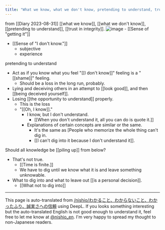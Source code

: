 ```yaml
---
title: "What we know, what we don't know, pretending to understand, trust in honesty"
---
```


from  [[Diary 2023-08-31]]
[[what we know]], [[what we don't know]], [[pretending to understand]], [[trust in integrity]].
![image](https://gyazo.com/af03392ded25bd88618d56702719ad2d/thumb/1000)
    - [[Sense of "getting it"]]
- [[Sense of "I don't know."]]
    - subjective
    - experience

pretending to understand
- Act as if you know what you feel "[[I don't know]]" feeling is a "[[shame]]" feeling.
    - Should be a loss in the long run, probably.
- Lying and deceiving others in an attempt to [[look good]], and then [[being deceived yourself]].
- Losing [[the opportunity to understand]] properly.
    - This is the loss
    - "[[Oh, I know]]."
        - I know, but I don't understand.
            - [[When you don't understand it, all you can do is quote it.]]
        - Explanations of certain concepts are similar or the same.
            - It's the same as [People who memorize the whole thing can't dig in.
            - [[I can't dig into it because I don't understand it]].

Should all knowledge be [[piling up]] from below?
- That's not true.
    - [[Time is finite.]]
    - We have to dig until we know what it is and leave something unknowable.
- What to dig into and what to leave out [[is a personal decision]].
    - [[What not to dig into]]

---
This page is auto-translated from [/nishio/わかること、わからないこと、わかったふり、誠実さへの信頼](https://scrapbox.io/nishio/わかること、わからないこと、わかったふり、誠実さへの信頼) using DeepL. If you looks something interesting but the auto-translated English is not good enough to understand it, feel free to let me know at [@nishio_en](https://twitter.com/nishio_en). I'm very happy to spread my thought to non-Japanese readers.